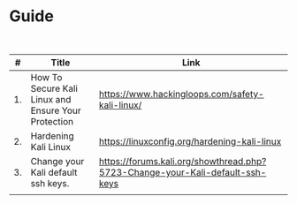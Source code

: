 
# Guide

<br >

| # | Title | Link |
| -| -| -|
| 1. | How To Secure Kali Linux and Ensure Your Protection |https://www.hackingloops.com/safety-kali-linux/|
| 2. | Hardening Kali Linux | https://linuxconfig.org/hardening-kali-linux |
| 3. | Change your Kali default ssh keys. | https://forums.kali.org/showthread.php?5723-Change-your-Kali-default-ssh-keys |
||||
